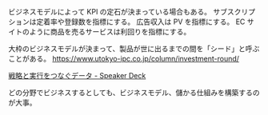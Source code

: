 ビジネスモデルによって KPI の定石が決まっている場合もある。
サブスクリプションは定着率や登録数を指標にする。
広告収入は PV を指標にする。
EC サイトのように商品を売るサービスは利回りを指標にする。

大枠のビジネスモデルが決まって、製品が世に出るまでの間を「シード」と呼ぶことがある。
https://www.utokyo-ipc.co.jp/column/investment-round/

[戦略と実行をつなぐデータ - Speaker Deck](https://speakerdeck.com/hik0107/zhan-lue-toshi-xing-wotunagudeta)

どの分野でビジネスするとしても、ビジネスモデル、儲かる仕組みを構築するのが大事。
